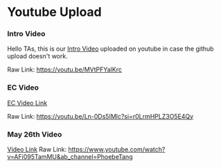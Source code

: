 # Youtube Upload

### Intro Video

Hello TAs, this is our [Intro Video](https://youtu.be/MVtPFYaIKrc) uploaded on youtube in case the github upload doesn't work.

Raw Link: https://youtu.be/MVtPFYaIKrc

### EC Video
[EC Video Link](https://youtu.be/Ln-0Ds5IMlc?si=r0LrmHPLZ3O5E4Qy)

Raw Link: https://youtu.be/Ln-0Ds5IMlc?si=r0LrmHPLZ3O5E4Qy

### May 26th Video
[Video Link](https://www.youtube.com/watch?v=AFi095TamMU&ab_channel=PhoebeTang)
Raw Link: https://www.youtube.com/watch?v=AFi095TamMU&ab_channel=PhoebeTang